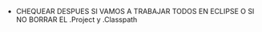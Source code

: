 - CHEQUEAR DESPUES SI VAMOS A TRABAJAR TODOS EN ECLIPSE O SI NO BORRAR EL .Project y .Classpath




